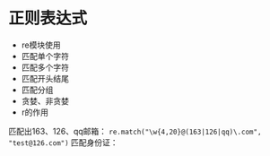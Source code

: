# 正则表达式

* re模块使用
* 匹配单个字符
* 匹配多个字符
* 匹配开头结尾
* 匹配分组
* 贪婪、非贪婪
* r的作用

匹配出163、126、qq邮箱： `re.match("\w{4,20}@(163|126|qq)\.com", "test@126.com")` 匹配身份证：

